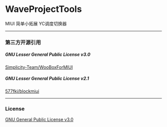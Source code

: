 # WaveProjectTools

MIUI 简单小拓展
YC调度切换器

---

### 第三方开源引用

##### GNU Lesser General Public License v3.0
[Simplicity-Team/WooBoxForMIUI](https://github.com/Simplicity-Team/WooBoxForMIUI)

##### GNU Lesser General Public License v2.1
[577fkj/blockmiui](https://github.com/577fkj/blockmiui)

---

### License
[GNU General Public License v3.0](https://github.com/yaoxiaonie/WaveProjectTools/blob/master/LICENSE)